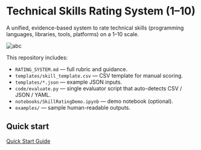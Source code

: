 # Technical Skills Rating System (1–10)

A unified, evidence-based system to rate technical skills (programming languages, libraries, tools, platforms) on a 1–10 scale.

![abc](https://images.pexels.com/photos/8447780/pexels-photo-8447780.jpeg)


This repository includes:
- `RATING_SYSTEM.md` — full rubric and guidance.
- `templates/skill_template.csv` — CSV template for manual scoring.
- `templates/*.json` — example JSON inputs.
- `code/evaluate.py` — single evaluator script that auto-detects CSV / JSON / YAML.
- `notebooks/SkillRatingDemo.ipynb` — demo notebook (optional).
- `examples/` — sample human-readable outputs.

## Quick start

[Quick Start Guide](https://github.com/mepsrajput/Technical-Skills-Rating-System/blob/main/QUICK_START.md)
